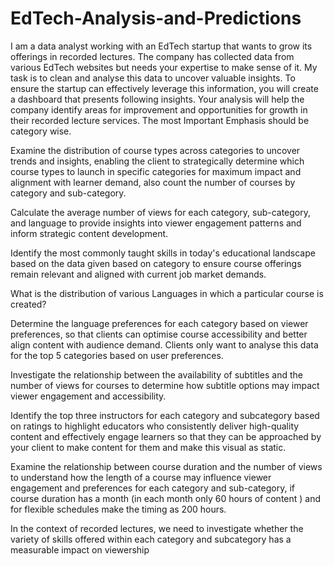 # EdTech-Analysis-and-Predictions

I am a data analyst working with an EdTech startup that wants to grow its offerings in recorded lectures. The company has collected data from various EdTech websites but needs your expertise to make sense of it.
My task is to clean and analyse this data to uncover valuable insights. To ensure the startup can effectively leverage this information, you will create a dashboard  that presents following insights. Your analysis will help the company identify areas for improvement and opportunities for growth in their recorded lecture services.
The most Important Emphasis should be category wise.

Examine the distribution of course types across categories to uncover trends and insights, enabling the client to strategically determine which course types to launch in specific categories for maximum impact and alignment with learner demand, also count the number of courses by category and sub-category.


Calculate the average number of views for each category, sub-category, and language to provide insights into viewer engagement patterns and inform strategic content development.


Identify the most commonly taught skills in today's educational landscape based on the data given based on category to ensure course offerings remain relevant and aligned with current job market demands.


What is the distribution of various Languages  in which a particular course is  created?


Determine the language preferences for each category based on viewer preferences, so that clients can optimise course accessibility and better align content with audience demand. Clients only want to analyse this data for the top 5 categories based on user preferences.


Investigate the relationship between the availability of subtitles and the number of views for courses to determine how subtitle options may impact viewer engagement and accessibility.


Identify the top three instructors for each category and subcategory based on ratings   to highlight educators who consistently deliver high-quality content and effectively engage learners so that they can be approached by your client to make content for them and make this visual as static.


Examine the relationship between course duration and the number of views to understand how the length of a course may influence viewer engagement and preferences for each category and sub-category, if course duration has a month (in each month only 60 hours of content ) and for flexible schedules make the timing as 200 hours.


In the context of recorded lectures, we need to investigate whether the variety of skills offered within each category and subcategory has a measurable impact on viewership






